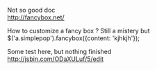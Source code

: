 Not so good doc     
http://fancybox.net/

How to customize a fancy box ? 
Still a mistery but 
$('a.simplepop').fancybox({content: 'kjhkjh'});

Some test here, but nothing finished   
http://jsbin.com/ODaXULuf/5/edit